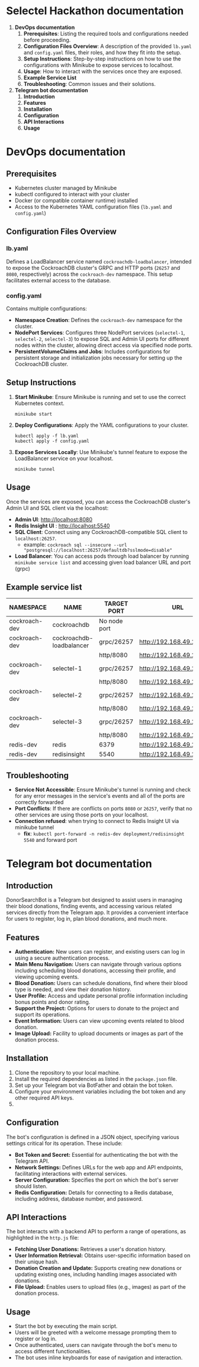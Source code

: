 
# Selectel Hackathon documentation
1. **DevOps documentation**
	1. **Prerequisites**: Listing the required tools and configurations needed before proceeding.
	2. **Configuration Files Overview**: A description of the provided `lb.yaml` and `config.yaml` files, their roles, and how they fit into the setup.
	3. **Setup Instructions**: Step-by-step instructions on how to use the configurations with Minikube to expose services to localhost.
	4. **Usage**: How to interact with the services once they are exposed.
	5. **Example Service List**
	6. **Troubleshooting**: Common issues and their solutions.
2. **Telegram bot documentation**
	1. **Introduction**
	2. **Features**
	3. **Installation**
	4. **Configuration**
	5. **API Interactions**
	6. **Usage**
# DevOps documentation
## Prerequisites
- Kubernetes cluster managed by Minikube
- kubectl configured to interact with your cluster
- Docker (or compatible container runtime) installed
- Access to the Kubernetes YAML configuration files (`lb.yaml` and `config.yaml`)

## Configuration Files Overview
### lb.yaml
Defines a LoadBalancer service named `cockroachdb-loadbalancer`, intended to expose the CockroachDB 	cluster's GRPC and HTTP ports (`26257` and `8080`, respectively) across the `cockroach-dev` namespace. This setup facilitates external access to the database.

### config.yaml
Contains multiple configurations:
- **Namespace Creation**: Defines the `cockroach-dev` namespace for the cluster.
- **NodePort Services**: Configures three NodePort services (`selectel-1`, `selectel-2`, `selectel-3`) to expose SQL and Admin UI ports for different nodes within the cluster, allowing direct access via specified node ports.
- **PersistentVolumeClaims and Jobs**: Includes configurations for persistent storage and initialization jobs necessary for setting up the CockroachDB cluster.

## Setup Instructions
1. **Start Minikube**: Ensure Minikube is running and set to use the correct Kubernetes context.
   ```shell
   minikube start
   ```
2. **Deploy Configurations**: Apply the YAML configurations to your cluster.
   ```shell
   kubectl apply -f lb.yaml
   kubectl apply -f config.yaml
   ```
3. **Expose Services Locally**: Use Minikube's tunnel feature to expose the LoadBalancer service on your localhost.
   ```shell
   minikube tunnel
   ```

## Usage
Once the services are exposed, you can access the CockroachDB cluster's Admin UI and SQL client via the localhost:
 - **Admin UI**: [http://localhost:8080](http://localhost:8080)
 - **Redis Insight  UI** : [http://localhost:5540](http://localhost:5540)
 - **SQL Client**: Connect using any CockroachDB-compatible SQL client to `localhost:26257`.
	 - example: `cockroach sql --insecure --url "postgresql://localhost:26257/defaultdb?sslmode=disable"` 
- **Load Balancer**:  You can access pods through load balancer by running `minikube service list` and accessing given load balancer URL and port (grpc)

## Example service list

|    NAMESPACE   |           NAME           | TARGET PORT |            URL            |
|----------------|--------------------------|-------------|---------------------------|
| cockroach-dev  | cockroachdb              | No node port|                           |
| cockroach-dev  | cockroachdb-loadbalancer| grpc/26257  | http://192.168.49.2:32496 |
|                |                          | http/8080   | http://192.168.49.2:31363 |
| cockroach-dev  | selectel-1               | grpc/26257  | http://192.168.49.2:31257 |
|                |                          | http/8080   | http://192.168.49.2:31080 |
| cockroach-dev  | selectel-2               | grpc/26257  | http://192.168.49.2:31258 |
|                |                          | http/8080   | http://192.168.49.2:31180 |
| cockroach-dev  | selectel-3               | grpc/26257  | http://192.168.49.2:31259 |
|                |                          | http/8080   | http://192.168.49.2:31280 |
| redis-dev      | redis                    |      6379   | http://192.168.49.2:31740 |
| redis-dev      | redisinsight             |      5540   | http://192.168.49.2:30655 |



## Troubleshooting
- **Service Not Accessible**: Ensure Minikube's tunnel is running and check for any error messages in the service's events and all of the ports are correctly forwarded
- **Port Conflicts**: If there are conflicts on ports `8080` or `26257`, verify that no other services are using those ports on your localhost.
- **Connection refused**: when trying to connect to Redis Insight  UI via minikube tunnel
	- **fix**: `kubectl port-forward -n redis-dev deployment/redisinsight 5540` and forward port

# Telegram bot documentation

## Introduction

DonorSearchBot is a Telegram bot designed to assist users in managing their blood donations, finding events, and accessing various related services directly from the Telegram app. It provides a convenient interface for users to register, log in, plan blood donations, and much more.

## Features

-   **Authentication:** New users can register, and existing users can log in using a secure authentication process.
-   **Main Menu Navigation:** Users can navigate through various options including scheduling blood donations, accessing their profile, and viewing upcoming events.
-   **Blood Donation:** Users can schedule donations, find where their blood type is needed, and view their donation history.
-   **User Profile:** Access and update personal profile information including bonus points and donor rating.
-   **Support the Project:** Options for users to donate to the project and support its operations.
-   **Event Information:** Users can view upcoming events related to blood donation.
-   **Image Upload:** Facility to upload documents or images as part of the donation process.

## Installation

1.  Clone the repository to your local machine.
2.  Install the required dependencies as listed in the `package.json` file.
3.  Set up your Telegram bot via BotFather and obtain the bot token.
4.  Configure your environment variables including the bot token and any other required API keys.
5. 
## Configuration

The bot's configuration is defined in a JSON object, specifying various settings critical for its operation. These include:

-   **Bot Token and Secret:** Essential for authenticating the bot with the Telegram API.
-   **Network Settings:** Defines URLs for the web app and API endpoints, facilitating interactions with external services.
-   **Server Configuration:** Specifies the port on which the bot's server should listen.
-   **Redis Configuration:** Details for connecting to a Redis database, including address, database number, and password.

##  API Interactions

The bot interacts with a backend API to perform a range of operations, as highlighted in the `http.js` file:

-   **Fetching User Donations:** Retrieves a user's donation history.
-   **User Information Retrieval:** Obtains user-specific information based on their unique hash.
-   **Donation Creation and Update:** Supports creating new donations or updating existing ones, including handling images associated with donations.
-   **File Upload:** Enables users to upload files (e.g., images) as part of the donation process.

## Usage

-   Start the bot by executing the main script.
-   Users will be greeted with a welcome message prompting them to register or log in.
-   Once authenticated, users can navigate through the bot's menu to access different functionalities.
-   The bot uses inline keyboards for ease of navigation and interaction.

